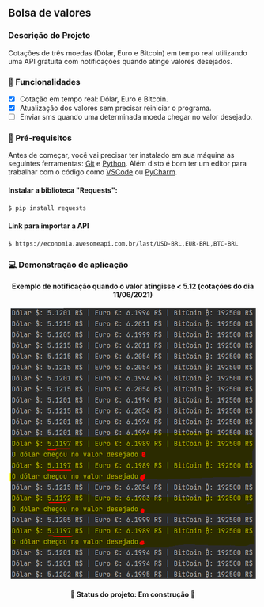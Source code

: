 ## Bolsa de valores

### Descrição do Projeto
Cotações de três moedas (Dólar, Euro e Bitcoin) em tempo real utilizando uma API gratuita com notificações quando atinge valores desejados.

### 📑 Funcionalidades

- [x] Cotação em tempo real: Dólar, Euro e Bitcoin.
- [x] Atualização dos valores sem precisar reiniciar o programa.
- [ ] Enviar sms quando uma determinada moeda chegar no valor desejado.

### 📌 Pré-requisitos
Antes de começar, você vai precisar ter instalado em sua máquina as seguintes ferramentas: [Git](https://git-scm.com) e [Python](https://www.python.org/). Além disto é bom ter um editor para trabalhar com o código como [VSCode](https://code.visualstudio.com/) ou [PyCharm](https://www.jetbrains.com/pt-br/pycharm/download/).

#### Instalar a biblioteca "Requests":
```bash
$ pip install requests
```
#### Link para importar a API 
```bash
$ https://economia.awesomeapi.com.br/last/USD-BRL,EUR-BRL,BTC-BRL
```
### 💻 Demonstração de aplicação

<h4 align="center">   
<h4 align="center"> 
Exemplo de notificação quando o valor atingisse < 5.12 (cotações do dia 11/06/2021)
</h4>
</h4>
<p align="center">
  <img src="Images/variation.PNG" alt="Images"/>
</p>

<h4 align="center">   
<h4 align="center"> 
🚧  Status do projeto: Em construção 🚧
</h4>
</h4>
